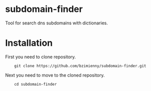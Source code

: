 # subdomain-finder
Tool for search dns subdomains with dictionaries. 
# Installation
First you need to clone repository.
```
    git clone https://github.com/bzimienny/subdomain-finder.git
```
Next you need to move to the cloned repository.
```
    cd subdomain-finder
```

